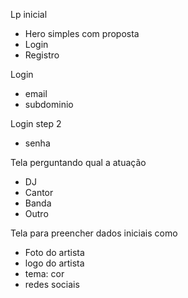 Lp inicial
- Hero simples com proposta
- Login
- Registro

Login
- email
- subdominio

Login step 2
- senha

Tela perguntando qual a atuação
- DJ
- Cantor
- Banda
- Outro

Tela para preencher dados iniciais como
- Foto do artista
- logo do artista
- tema: cor
- redes sociais


<!-- Tela do plano -->

<!-- Telas para pegar dados de redes sociais -->
<!-- - usuário do instagram
- preencher primeira seção com dados do instagram -->

